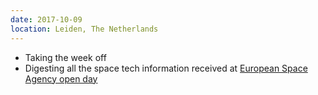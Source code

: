 ```yaml
---
date: 2017-10-09
location: Leiden, The Netherlands
---
```

* Taking the week off
* Digesting all the space tech information received at [European Space Agency open day](http://www.esa.int/About_Us/ESTEC/Open_day_2017)
